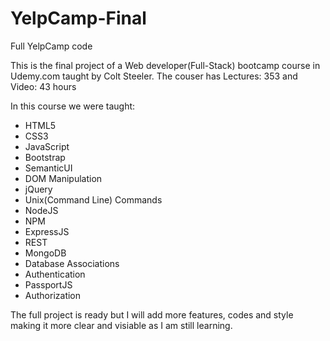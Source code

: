 # YelpCamp-Final
Full YelpCamp code

This is the final project of a Web developer(Full-Stack) bootcamp course in Udemy.com taught by Colt Steeler.
The couser has Lectures: 353 and Video: 43 hours
<tr>
In this course we were taught:
<ul>
	<li>HTML5</li>
	<li>CSS3</li>
	<li>JavaScript</li>
	<li>Bootstrap</li>
	<li>SemanticUI</li>
	<li>DOM Manipulation</li>
	<li>jQuery</li>
	<li>Unix(Command Line) Commands</li>
	<li>NodeJS</li>
	<li>NPM</li>
	<li>ExpressJS</li>
	<li>REST</li>
	<li>MongoDB</li>
	<li>Database Associations</li>
	<li>Authentication</li>
	<li>PassportJS</li>
	<li>Authorization</li>
</ul>
	
The full project is ready but I will add more features, codes and style making it more clear and visiable as I am still learning.
